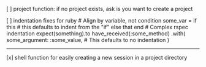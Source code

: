 [ ] project function: if no project exists, ask is you want to create a project

[ ] indentation fixes for ruby
    # Align by variable, not condition
    some_var = if
      this # this defaults to indent from the "if"
    else
      that
    end
    # Complex rspec indentation
    expect(something).to have_received(:some_method)
      .with(
        some_argument: :some_value, # This defaults to no indentation
      )

---

[x] shell function for easily creating a new session in a project
directory
